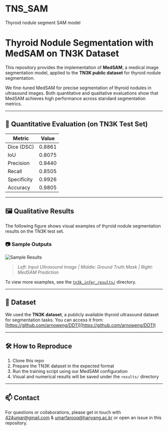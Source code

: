 # TNS_SAM
Thyroid nodule segment SAM model
# Thyroid Nodule Segmentation with MedSAM on TN3K Dataset

This repository provides the implementation of **MedSAM**, a medical image segmentation model, applied to the **TN3K public dataset** for thyroid nodule segmentation.

We fine-tuned MedSAM for precise segmentation of thyroid nodules in ultrasound images. Both quantitative and qualitative evaluations show that MedSAM achieves high performance across standard segmentation metrics.

---

## 🧪 Quantitative Evaluation (on TN3K Test Set)

| Metric        | Value  |
|---------------|--------|
| Dice (DSC)    | 0.8861 |
| IoU           | 0.8075 |
| Precision     | 0.9440 |
| Recall        | 0.8505 |
| Specificity   | 0.9926 |
| Accuracy      | 0.9805 |

---

## 🖼️ Qualitative Results

The following figure shows visual examples of thyroid nodule segmentation results on the TN3K test set.

### 📷 Sample Outputs

![Sample Results](/sample_visual_results.png)

> *Left: Input Ultrasound Image | Middle: Ground Truth Mask | Right: MedSAM Prediction*

To view more examples, see the [`tn3k_infer_results/`](results/) directory.

---

## 📂 Dataset

We used the **TN3K dataset**, a publicly available thyroid ultrasound dataset for segmentation tasks. You can access it from: [https://github.com/arnoweng/DDTI](https://github.com/arnoweng/DDTI)

---

## 🛠️ How to Reproduce

1. Clone this repo  
2. Prepare the TN3K dataset in the expected format  
3. Run the training script using our MedSAM configuration  
4. Visual and numerical results will be saved under the `results/` directory

---

## 📫 Contact

For questions or collaborations, please get in touch with 424umar@gmail.com & umarfarooq@hanyang.ac.kr or open an issue in this repository.
